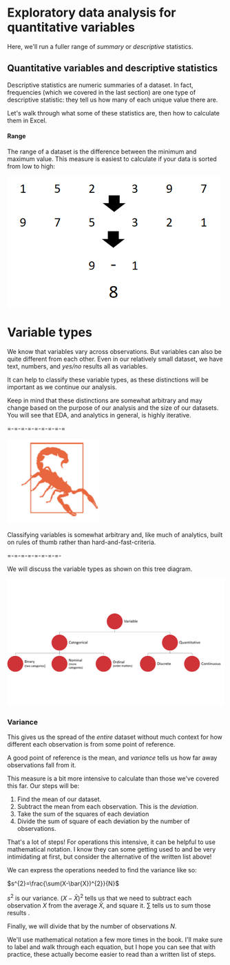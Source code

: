 # Exploratory data analysis for quantitative variables

Here, we'll run a fuller range of *summary* or *descriptive* statistics.  

## Quantitative variables and descriptive statistics

Descriptive statistics are numeric summaries of a dataset. In fact, frequencies (which we covered in the last section) are one type of descriptive statistic: they tell us how many of each unique value there are. 

Let's walk through what some of these statistics are, then how to calculate them in Excel. 

#### Range

The range of a dataset is the difference between the minimum and maximum value. This measure is easiest to calculate if your data is sorted from low to high: 


![Calculating range](calculate-range.png)

# Variable types

We know that variables vary across observations. But variables can also be quite different from each other. Even in our relatively small dataset, we have text, numbers, and *yes/no* results all as variables.

It can help to classify these variable types, as these distinctions will be important as we continue our analysis. 

Keep in mind that these distinctions are somewhat arbitrary and may change based on the purpose of our analysis and the size of our datasets. You will see that EDA, and analytics in general, is highly iterative. 


=-=-=-=-=-=-=-=-=

![Careful](warning-caution.png)


Classifying variables is somewhat arbitrary and, like much of analytics, built on rules of thumb rather than hard-and-fast-criteria.  


=-=-=-=-=-=-=-=-

We will discuss the variable types as shown on this tree diagram. 



![Types of variables](variable-types.png)

### Variance

This gives us the spread of the *entire* dataset without much context for how different each observation is from some point of reference.

A good point of reference is the mean, and *variance* tells us how far away observations fall from it. 

This measure is a bit more intensive to calculate than those we've covered this far. Our steps will be:

1. Find the mean of our dataset.
2. Subtract the mean from each observation. This is the *deviation*.
3. Take the sum of the squares of each deviation 
4. Divide the sum of square of each deviation by the number of observations.


That's a lot of steps! For operations this intensive, it can be helpful to use mathematical notation. I know they can some getting used to and be very intimidating at first, but consider the alternative of the written list above!

We can express the operations needed to find the variance like so: 

$s^{2}=\frac{\sum(X-\bar{X})^{2}}{N}$

$s^{2}$ is our variance. $(X-\bar{X})^{2}$ tells us that we need to subtract each observation $X$ from the average $\bar{X}$, and square it. ${\sum}$ tells us to sum those results . 

Finally, we will divide that by the number of observations ${N}$.

We'll use mathematical notation a few more times in the book. I'll make sure to label and walk through each equation, but I hope you can see that with practice, these actually become easier to read than a written list of steps. 


<!--stackedit_data:
eyJoaXN0b3J5IjpbLTQzNjQ3MTczNV19
-->